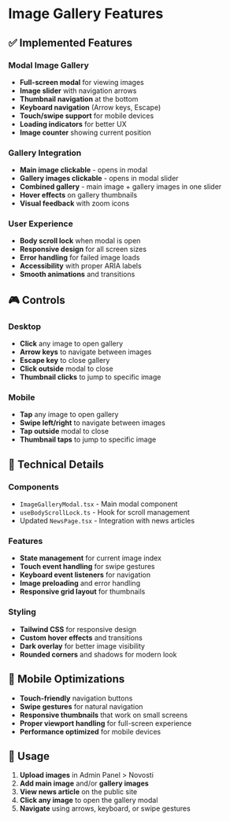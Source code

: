 # Image Gallery Features

## ✅ **Implemented Features**

### **Modal Image Gallery**
- **Full-screen modal** for viewing images
- **Image slider** with navigation arrows
- **Thumbnail navigation** at the bottom
- **Keyboard navigation** (Arrow keys, Escape)
- **Touch/swipe support** for mobile devices
- **Loading indicators** for better UX
- **Image counter** showing current position

### **Gallery Integration**
- **Main image clickable** - opens in modal
- **Gallery images clickable** - opens in modal slider
- **Combined gallery** - main image + gallery images in one slider
- **Hover effects** on gallery thumbnails
- **Visual feedback** with zoom icons

### **User Experience**
- **Body scroll lock** when modal is open
- **Responsive design** for all screen sizes
- **Error handling** for failed image loads
- **Accessibility** with proper ARIA labels
- **Smooth animations** and transitions

## 🎮 **Controls**

### **Desktop**
- **Click** any image to open gallery
- **Arrow keys** to navigate between images
- **Escape key** to close gallery
- **Click outside** modal to close
- **Thumbnail clicks** to jump to specific image

### **Mobile**
- **Tap** any image to open gallery
- **Swipe left/right** to navigate between images
- **Tap outside** modal to close
- **Thumbnail taps** to jump to specific image

## 🔧 **Technical Details**

### **Components**
- `ImageGalleryModal.tsx` - Main modal component
- `useBodyScrollLock.ts` - Hook for scroll management
- Updated `NewsPage.tsx` - Integration with news articles

### **Features**
- **State management** for current image index
- **Touch event handling** for swipe gestures
- **Keyboard event listeners** for navigation
- **Image preloading** and error handling
- **Responsive grid layout** for thumbnails

### **Styling**
- **Tailwind CSS** for responsive design
- **Custom hover effects** and transitions
- **Dark overlay** for better image visibility
- **Rounded corners** and shadows for modern look

## 📱 **Mobile Optimizations**

- **Touch-friendly** navigation buttons
- **Swipe gestures** for natural navigation
- **Responsive thumbnails** that work on small screens
- **Proper viewport handling** for full-screen experience
- **Performance optimized** for mobile devices

## 🚀 **Usage**

1. **Upload images** in Admin Panel > Novosti
2. **Add main image** and/or **gallery images**
3. **View news article** on the public site
4. **Click any image** to open the gallery modal
5. **Navigate** using arrows, keyboard, or swipe gestures